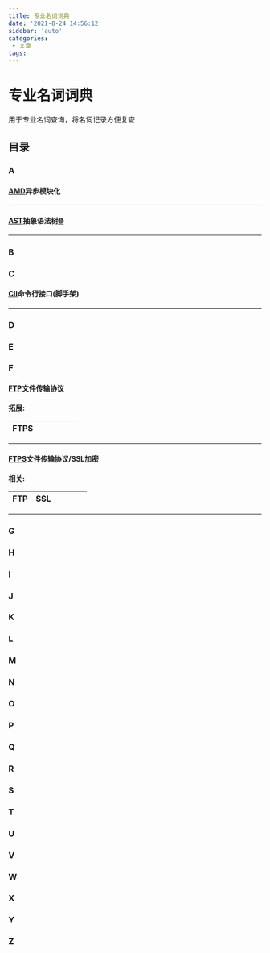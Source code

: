 ```yaml
---
title: 专业名词词典 
date: '2021-8-24 14:56:12'
sidebar: 'auto'
categories:
 - 文章
tags:
---
```


# 专业名词词典

用于专业名词查询，将名词记录方便复查



## 目录

### A

#### [AMD](https://github.com/amdjs/amdjs-api/wiki/AMD-(%E4%B8%AD%E6%96%87%E7%89%88))异步模块化

[^AMD]:**A**synchronous **M**odule **D**efinition

---

#### [AST](https://zh.wikipedia.org/wiki/%E6%8A%BD%E8%B1%A1%E8%AA%9E%E6%B3%95%E6%A8%B9)抽象语法树[:globe_with_meridians:](https://segmentfault.com/a/1190000016231512)

[^ AST]: **A**bstract **S**yntax **T**ree

---

### B

### C

#### [Cli](https://zh.wikipedia.org/wiki/%E5%91%BD%E4%BB%A4%E8%A1%8C%E7%95%8C%E9%9D%A2)命令行接口(脚手架)

[^Cli]: **C**ommand **L**ine **I**nterface

---

### D

### E

### F

#### [FTP](https://zh.wikipedia.org/wiki/%E6%96%87%E4%BB%B6%E4%BC%A0%E8%BE%93%E5%8D%8F%E8%AE%AE)文件传输协议

[^FTP]: **F**ile **T**ransfer **P**rotocol

**拓展:**

| FTPS |      |      |      |      |      |
| :--: | :--: | :--: | :--: | :--: | :--: |

---

#### [FTPS](https://zh.wikipedia.org/wiki/FTPS)文件传输协议/SSL加密

[^FTPS]: **F**ile **T**ransfer **P**rotocol **S**SL

**相关:** 

| FTP  | SSL  |      |      |      |      |
| :--: | :--: | :--: | :--: | :--: | :--: |

---

### G

### H

### I

### J

### K

### L

### M

### N

### O

### P

### Q

### R

### S

### T

### U

### V

### W

### X

### Y

### Z